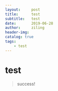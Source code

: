 ```yaml
---
layout:     post
title:      test
subtitle:   test
date:       2019-06-28
author:     ziling
header-img: 
catalog: true
tags:
    - test
---
```

# test

>success!
